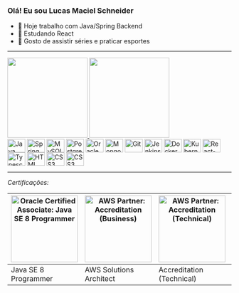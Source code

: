 ### Olá! Eu sou Lucas Maciel Schneider

- 🔭 Hoje trabalho com Java/Spring Backend
- 🌱 Estudando React
- 💬 Gosto de assistir séries e praticar esportes

***

<div>
  <a href="https://github.com/Pybony">
    <img height="180em" src="https://github-readme-stats.vercel.app/api?username=Pybony&show_icons=true&theme=dark&include_all_commits=true&count_private=true"/>
    <img height="180em" src="https://github-readme-stats.vercel.app/api/top-langs/?username=Pybony&layout=compact&langs_count=7&theme=dark"/>
  </a>
</div> 

<div style="display:inline_block">
  <img align="center" title="Java" alt="Java" height="30" width="40" src="https://cdn.jsdelivr.net/gh/devicons/devicon/icons/java/java-original.svg">
  <img align="center" title="Spring Boot" alt="Spring Boot" height="30" width="40" src="https://cdn.jsdelivr.net/gh/devicons/devicon/icons/spring/spring-original.svg">
  <img align="center" title="MySQL" alt="MySQL" height="30" width="40" src="https://cdn.jsdelivr.net/gh/devicons/devicon/icons/mysql/mysql-original.svg">
  <img align="center" title="PostgreSQL" alt="PostgreSQL" height="30" width="40" src="https://cdn.jsdelivr.net/gh/devicons/devicon/icons/postgresql/postgresql-original.svg">
  <img align="center" title="Oracle" alt="Oracle" height="30" width="40" src="https://cdn.jsdelivr.net/gh/devicons/devicon/icons/oracle/oracle-original.svg">
  <img align="center" title="MongoDB" alt="MongoDB" height="30" width="40" src="https://cdn.jsdelivr.net/gh/devicons/devicon/icons/mongodb/mongodb-original.svg">
  <img align="center" title="Git" alt="Git" height="30" width="40" src="https://cdn.jsdelivr.net/gh/devicons/devicon/icons/git/git-original.svg">
  <img align="center" title="Jenkins" alt="Jenkins" height="30" width="40" src="https://cdn.jsdelivr.net/gh/devicons/devicon/icons/jenkins/jenkins-original.svg">
  <img align="center" title="Docker" alt="Docker" height="30" width="40" src="https://cdn.jsdelivr.net/gh/devicons/devicon/icons/docker/docker-original.svg">
  <img align="center" title="Kubernetes" alt="Kubernetes" height="30" width="40" src="https://cdn.jsdelivr.net/gh/devicons/devicon/icons/kubernetes/kubernetes-plain.svg">
  <img align="center" title="React-Native" alt="React-Native" height="30" width="40" src="https://cdn.jsdelivr.net/gh/devicons/devicon/icons/react/react-original.svg">
  <img align="center" title="Typescript" alt="Typescript" height="30" width="40" src="https://cdn.jsdelivr.net/gh/devicons/devicon/icons/typescript/typescript-original.svg">
  <img align="center" title="HTML" alt="HTML" height="30" width="40" src="https://cdn.jsdelivr.net/gh/devicons/devicon/icons/html5/html5-original.svg">
  <img align="center" title="CSS3" alt="CSS3" height="30" width="40" src="https://cdn.jsdelivr.net/gh/devicons/devicon/icons/css3/css3-original.svg">
  <img align="center" title="CSS3" alt="CSS3" height="30" width="40" src="https://cdn.jsdelivr.net/gh/devicons/devicon@latest/icons/amazonwebservices/amazonwebservices-original-wordmark.svg" />
</div>


***
*Certificações:*

|<a href="https://www.credly.com/badges/6010a633-4656-4504-b46a-cb90fa2069c6/public_url"><img align="center" title="Oracle Certified Associate: Java SE 8 Programmer" alt="Oracle Certified Associate: Java SE 8 Programmer" height="150" width="150" src="https://images.credly.com/size/340x340/images/a9848abf-f8bd-474d-a9b4-6086da11a916/Oracle_Associates_Badge__1_.png"></a>|<a href="https://www.credly.com/badges/1f7aef4f-ded9-46d6-9504-5d91ad366c46/public_url"><img align="center" title="AWS Partner: Accreditation (Business)" alt="AWS Partner: Accreditation (Business)" height="150" width="150" src="https://images.credly.com/size/340x340/images/0e284c3f-5164-4b21-8660-0d84737941bc/image.png"></a>|<a href="https://www.credly.com/badges/53091156-7417-4348-866f-755d7c7747e0/public_url"><img align="center" title="AWS Partner: Accreditation (Technical)" alt="AWS Partner: Accreditation (Technical)" height="150" width="150" src="https://images.credly.com/size/340x340/images/a253b994-caa6-4dd1-bf0e-434dd012b1f6/image.png"></a>|<a href="https://www.credly.com/badges/10d13e54-e3c9-4efd-bd4c-6bc428c150f4/public_url"><img align="center" title="AWS Partner: Accreditation (Business)" alt="AWS Partner: Accreditation (Business)" height="150" width="150" src="https://images.credly.com/size/340x340/images/7b2c708c-a3e1-4c7f-985c-b6b62a5b1db8/image.png"></a>|
|---|---|---|---|
|Java SE 8 Programmer|AWS Solutions Architect|Accreditation (Technical)|Accreditation (Business)|
